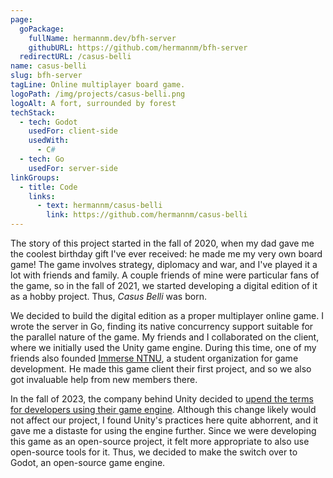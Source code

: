 ```yaml
---
page:
  goPackage:
    fullName: hermannm.dev/bfh-server
    githubURL: https://github.com/hermannm/bfh-server
  redirectURL: /casus-belli
name: casus-belli
slug: bfh-server
tagLine: Online multiplayer board game.
logoPath: /img/projects/casus-belli.png
logoAlt: A fort, surrounded by forest
techStack:
  - tech: Godot
    usedFor: client-side
    usedWith:
      - C#
  - tech: Go
    usedFor: server-side
linkGroups:
  - title: Code
    links:
      - text: hermannm/casus-belli
        link: https://github.com/hermannm/casus-belli
---
```


The story of this project started in the fall of 2020, when my dad gave me the coolest birthday gift
I've ever received: he made me my very own board game! The game involves strategy, diplomacy and
war, and I've played it a lot with friends and family. A couple friends of mine were particular fans
of the game, so in the fall of 2021, we started developing a digital edition of it as a hobby
project. Thus, _Casus Belli_ was born.

We decided to build the digital edition as a proper multiplayer online game. I wrote the server in
Go, finding its native concurrency support suitable for the parallel nature of the game. My friends
and I collaborated on the client, where we initially used the Unity game engine. During this time,
one of my friends also founded [Immerse NTNU](https://immersentnu.no/), a student organization for
game development. He made this game client their first project, and so we also got invaluable help
from new members there.

In the fall of 2023, the company behind Unity decided to
[upend the terms for developers using their game engine](https://blog.unity.com/news/plan-pricing-and-packaging-updates).
Although this change likely would not affect our project, I found Unity's practices here quite
abhorrent, and it gave me a distaste for using the engine further. Since we were developing this
game as an open-source project, it felt more appropriate to also use open-source tools for it. Thus,
we decided to make the switch over to Godot, an open-source game engine.
